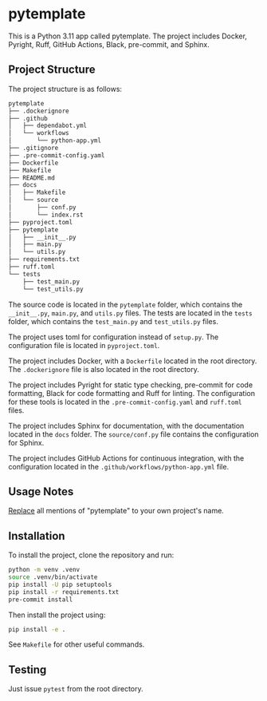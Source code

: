 # pytemplate

This is a Python 3.11 app called pytemplate. The project includes Docker, Pyright, Ruff, GitHub Actions, Black, pre-commit, and Sphinx.

## Project Structure

The project structure is as follows:

```sh
pytemplate
├── .dockerignore
├── .github
│   ├── dependabot.yml
│   └── workflows
│       └── python-app.yml
├── .gitignore
├── .pre-commit-config.yaml
├── Dockerfile
├── Makefile
├── README.md
├── docs
│   ├── Makefile
│   └── source
│       ├── conf.py
│       └── index.rst
├── pyproject.toml
├── pytemplate
│   ├── __init__.py
│   ├── main.py
│   └── utils.py
├── requirements.txt
├── ruff.toml
└── tests
    ├── test_main.py
    └── test_utils.py
```

The source code is located in the `pytemplate` folder, which contains the `__init__.py`, `main.py`, and `utils.py` files. The tests are located in the `tests` folder, which contains the `test_main.py` and `test_utils.py` files.

The project uses toml for configuration instead of `setup.py`. The configuration file is located in `pyproject.toml`.

The project includes Docker, with a `Dockerfile` located in the root directory. The `.dockerignore` file is also located in the root directory.

The project includes Pyright for static type checking, pre-commit for code formatting, Black for code formatting and Ruff for linting. The configuration for these tools is located in the `.pre-commit-config.yaml` and `ruff.toml` files.

The project includes Sphinx for documentation, with the documentation located in the `docs` folder. The `source/conf.py` file contains the configuration for Sphinx.

The project includes GitHub Actions for continuous integration, with the configuration located in the `.github/workflows/python-app.yml` file.

## Usage Notes

[Replace](https://github.com/your-tools/ruplacer) all mentions of "pytemplate" to your own project's name.

## Installation

To install the project, clone the repository and run:

```sh
python -m venv .venv
source .venv/bin/activate
pip install -U pip setuptools
pip install -r requirements.txt
pre-commit install
```

Then install the project using:

```sh
pip install -e .
```

See `Makefile` for other useful commands.

## Testing

Just issue `pytest` from the root directory.
